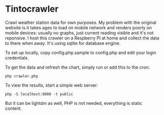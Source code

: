 # Tintocrawler

Crawl weather station data for own purposes. My problem with the original website is it takes ages to load on mobile network and renders poorly on mobile devices: usually no graphs, just current reading visible and it's not reponsive. I host this crawler on a Respberry PI at home and collect the data to there when away. It's using sqlite for database engine.

To set up locally, copy config.php.sample to config.php and edit your login credentials.

To get the data and refresh the chart, simply run or add this to the cron:

```
php crawler.php
```

To view the results, start a simple web server:

```
php -S localhost:8000 -t public
```

But it can be lightdm as well, PHP is not needed, everything is static content.
